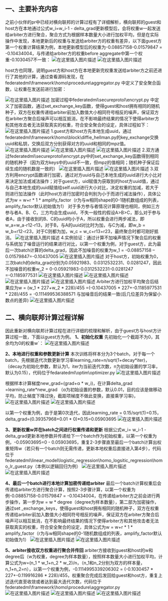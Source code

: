 ﻿

## 一、主要补充内容

之前小伙伴的pr中已经对横向联邦的计算过程有了详细解析，横向联邦的guest和host方在本地通过公式w_i=w_i-1 - delta_grad更新模型后，会将权重w一起发送给arbiter方进行聚合，聚合方式为根据样本数量大小进行加权平均，但是在实际操作中发现，本地更新后的权重与发送给arbiter方的权重有差异，以下面guest方第一个权重计算结果为例，本地更新模型后的权重为-0.08857158-0.01579847 = -0.10434004，与传递给arbiter方的权重before aggregate中第一个权重-0.1030457不一致：
![在这里插入图片描述](https://img-blog.csdnimg.cn/20201023145855628.png?x-oss-process=image/watermark,type_ZmFuZ3poZW5naGVpdGk,shadow_10,text_aHR0cHM6Ly9ibG9nLmNzZG4ubmV0L3hpYW9sYWppYW82NDE=,size_16,color_FFFFFF,t_70#pic_center)
![在这里插入图片描述](https://img-blog.csdnimg.cn/20201023145910421.png?x-oss-process=image/watermark,type_ZmFuZ3poZW5naGVpdGk,shadow_10,text_aHR0cHM6Ly9ibG9nLmNzZG4ubmV0L3hpYW9sYWppYW82NDE=,size_16,color_FFFFFF,t_70#pic_center)

host方也同理，说明guest方和host方在本地更新完权重发送给arbiter方之前还进行了其他的计算，通过查看源码发现，在federatedml\framework\homo\procedure\aggregator.py 中定义了安全聚合函数，让权重在发送前进行加密：

![在这里插入图片描述](https://img-blog.csdnimg.cn/20201023145958182.png?x-oss-process=image/watermark,type_ZmFuZ3poZW5naGVpdGk,shadow_10,text_aHR0cHM6Ly9ibG9nLmNzZG4ubmV0L3hpYW9sYWppYW82NDE=,size_16,color_FFFFFF,t_70#pic_center)
加密过程中federatedml\secureprotol\encrypt.py 中定义了加密函数，通过set_exchange_key函数，使得guest和host拥有相同的随机种子，双方在权重传递给arbiter前加入数值大小相同符号相反的噪声，保证双方在arbiter方聚合后噪声可以相互抵消，在不影响最终结果的情况下使得arbiter方和其他攻击者无法获取真实的权重，符合安全聚合的设定，具体过程如下：
 ![在这里插入图片描述](https://img-blog.csdnimg.cn/20201028141350200.png?x-oss-process=image/watermark,type_ZmFuZ3poZW5naGVpdGk,shadow_10,text_aHR0cHM6Ly9ibG9nLmNzZG4ubmV0L3hpYW9sYWppYW82NDE=,size_16,color_FFFFFF,t_70#pic_center)
1.guest方和host方先本地生成uuid，通过federatedml\framework\homo\block\diffie_hellman.py的key_exchange交换uuid和私钥，交换后双方分别获得对方的uuid和相同的mpz值。
![在这里插入图片描述](https://img-blog.csdnimg.cn/20201028141504641.png?x-oss-process=image/watermark,type_ZmFuZ3poZW5naGVpdGk,shadow_10,text_aHR0cHM6Ly9ibG9nLmNzZG4ubmV0L3hpYW9sYWppYW82NDE=,size_16,color_FFFFFF,t_70#pic_center)
![在这里插入图片描述](https://img-blog.csdnimg.cn/20201028141514447.png?x-oss-process=image/watermark,type_ZmFuZ3poZW5naGVpdGk,shadow_10,text_aHR0cHM6Ly9ibG9nLmNzZG4ubmV0L3hpYW9sYWppYW82NDE=,size_16,color_FFFFFF,t_70#pic_center)
![在这里插入图片描述](https://img-blog.csdnimg.cn/20201028141520968.png?x-oss-process=image/watermark,type_ZmFuZ3poZW5naGVpdGk,shadow_10,text_aHR0cHM6Ly9ibG9nLmNzZG4ubmV0L3hpYW9sYWppYW82NDE=,size_16,color_FFFFFF,t_70#pic_center)
2.双方通过federatedml\secureprotol\encrypt.py中的set_exchange_key函数得到相同的随机种子（因为双方keys中的uuid不一致，但mpz的值相同；随机种子保证后续生成的随机数是一致的）
![在这里插入图片描述](https://img-blog.csdnimg.cn/20201028141619346.png?x-oss-process=image/watermark,type_ZmFuZ3poZW5naGVpdGk,shadow_10,text_aHR0cHM6Ly9ibG9nLmNzZG4ubmV0L3hpYW9sYWppYW82NDE=,size_16,color_FFFFFF,t_70#pic_center)
![在这里插入图片描述](https://img-blog.csdnimg.cn/20201028141638213.png?x-oss-process=image/watermark,type_ZmFuZ3poZW5naGVpdGk,shadow_10,text_aHR0cHM6Ly9ibG9nLmNzZG4ubmV0L3hpYW9sYWppYW82NDE=,size_16,color_FFFFFF,t_70#pic_center)
3.双方利用encrypt函数进行加密，通过对方uuid与自己本地生成的uuid进行大小比对来决定加法或减法操作；对于guest方，uid赋值为获取到的host方uuid值，通过与自己本地生成的uuid赋值给self.uuid进行大小对比，决定权重的加减，若大于则进行加法操作（此时host方进行加密时会判别为小于而进行减法操作），具体公式为w = w+r * 1 * amplify_factor（r为与w相同shape的0-1随机数组成的列表，amplify_factor默认初始值为1）
对于多方参与者情况计算原理也相同，例如三方参与者A、B、C，三方均会生成uuid，不失一般性的假设A>B>C，那么对于参与者A，由于接收到的B、C的uuid均小于A，所以权重会进行两步减法，即w_a=w_a-r12-r13，对于B，与A的uuid对比时为加，与C为减，即w_b = w_b+r12-r23，对于C则都为加，w_c = w_c+r13+r23，最终聚合时都可刚好抵消。
![在这里插入图片描述](https://img-blog.csdnimg.cn/20201028141734739.png?x-oss-process=image/watermark,type_ZmFuZ3poZW5naGVpdGk,shadow_10,text_aHR0cHM6Ly9ibG9nLmNzZG4ubmV0L3hpYW9sYWppYW82NDE=,size_16,color_FFFFFF,t_70#pic_center)
4.实例验证：通过计算不加噪声情况下聚合后的权重与系统加了噪音运行的结果进行对比，以第一个权重为例，对于guest方，此为最后一次batch计算的delta_grad，因此不加噪音的权重为w_1 = -0.08857158 – 0.01579847=-0.10437005
![在这里插入图片描述](https://img-blog.csdnimg.cn/2020102814181137.png?x-oss-process=image/watermark,type_ZmFuZ3poZW5naGVpdGk,shadow_10,text_aHR0cHM6Ly9ibG9nLmNzZG4ubmV0L3hpYW9sYWppYW82NDE=,size_16,color_FFFFFF,t_70#pic_center)
对于host方，初始权重为0，三次batch的delta_grad分别为0.05921983、0.0312532231、0.0281247，因此不加噪音的权重w_2 = 0-0.05921983-0.0312532231-0.0281247 =-0.1185977531
![在这里插入图片描述](https://img-blog.csdnimg.cn/20201028141921382.png#pic_center)
![在这里插入图片描述](https://img-blog.csdnimg.cn/20201028141929799.png?x-oss-process=image/watermark,type_ZmFuZ3poZW5naGVpdGk,shadow_10,text_aHR0cHM6Ly9ibG9nLmNzZG4ubmV0L3hpYW9sYWppYW82NDE=,size_16,color_FFFFFF,t_70#pic_center)
![在这里插入图片描述](https://img-blog.csdnimg.cn/20201028141937968.png?x-oss-process=image/watermark,type_ZmFuZ3poZW5naGVpdGk,shadow_10,text_aHR0cHM6Ly9ibG9nLmNzZG4ubmV0L3hpYW9sYWppYW82NDE=,size_16,color_FFFFFF,t_70#pic_center)
![在这里插入图片描述](https://img-blog.csdnimg.cn/20201028141945427.png?x-oss-process=image/watermark,type_ZmFuZ3poZW5naGVpdGk,shadow_10,text_aHR0cHM6Ly9ibG9nLmNzZG4ubmV0L3hpYW9sYWppYW82NDE=,size_16,color_FFFFFF,t_70#pic_center)
Arbiter方进行加权平均聚合后结果应为w = (w_1 * 227+w_2 * 228)/455 =(-0.10437005 * 227+-0.1185977531 * 228)/455 = -0.111499536388571 与加噪音后的结果一致(后几位差异为保留小数点的差异)
![在这里插入图片描述](https://img-blog.csdnimg.cn/20201028142006465.png?x-oss-process=image/watermark,type_ZmFuZ3poZW5naGVpdGk,shadow_10,text_aHR0cHM6Ly9ibG9nLmNzZG4ubmV0L3hpYW9sYWppYW82NDE=,size_16,color_FFFFFF,t_70#pic_center)

## 二、横向联邦计算过程详解

因此重新对横向联邦计算过程在进行详细的梳理和解析，由于guest方与host方计算过程一致，下面以guest方为例。
**1、初始化权重**
先初始化一个截距不为0，其余均为0的权重w`：
 ![在这里插入图片描述](https://img-blog.csdnimg.cn/20201023150046318.png?x-oss-process=image/watermark,type_ZmFuZ3poZW5naGVpdGk,shadow_10,text_aHR0cHM6Ly9ibG9nLmNzZG4ubmV0L3hpYW9sYWppYW82NDE=,size_16,color_FFFFFF,t_70#pic_center)

**2、本地进行权重和参数更新计算**
本次训练将样本分为3个batch，对于每一个batch，先根据迭代次数更新学习率learning_rate=n/sqrt(1+decay*iter)，（decay为初始化参数，默认为1，iter为当前迭代次数，n为初始设置的学习率，默认为0.15），代码位于fedaratedml\optim\optimizer.py
 ![在这里插入图片描述](https://img-blog.csdnimg.cn/20201023150057483.png#pic_center)

根据样本计算梯度new_grad=(grad+α * w_i)，在计算delta_grad =learning_rate*new_grad （α为初始设置的参数，默认0.01，目的应该是做移动平均，防止梯度下降过快，截距项梯度不做此变换，直接乘学习率)，
 ![在这里插入图片描述](https://img-blog.csdnimg.cn/20201023150231661.png?x-oss-process=image/watermark,type_ZmFuZ3poZW5naGVpdGk,shadow_10,text_aHR0cHM6Ly9ibG9nLmNzZG4ubmV0L3hpYW9sYWppYW82NDE=,size_16,color_FFFFFF,t_70#pic_center)
![在这里插入图片描述](https://img-blog.csdnimg.cn/2020102315024264.png#pic_center)

 
以第一个权重为例，由于是第0次迭代，因此learning_rate = 0.15/sqrt(1)=0.15，delta_grad=(0.39357968+0.01 * 0)*0.15=0.05903695
 ![在这里插入图片描述](https://img-blog.csdnimg.cn/20201023150252936.png?x-oss-process=image/watermark,type_ZmFuZ3poZW5naGVpdGk,shadow_10,text_aHR0cHM6Ly9ibG9nLmNzZG4ubmV0L3hpYW9sYWppYW82NDE=,size_16,color_FFFFFF,t_70#pic_center)

**3、更新权重w并在batch之间进行权重传递和更新**
根据公式w_i= w_i-1 -delta_grad更新本地参数并传递给下一个batch作为初始权重，以第一个权重为例，-0.05903695=0 - 0.05903695，重复2-3步骤直至最后一个batch计算出权重矩阵w（若只有一个batch则无需传递，更新本地权重后直接进入第4步），代码位于federatedml\linear_model\logistic_regression\homo_logsitic_regression\homo_lr_guest.py（本例以逻辑回归为例）
 ![在这里插入图片描述](https://img-blog.csdnimg.cn/20201023150316507.png?x-oss-process=image/watermark,type_ZmFuZ3poZW5naGVpdGk,shadow_10,text_aHR0cHM6Ly9ibG9nLmNzZG4ubmV0L3hpYW9sYWppYW82NDE=,size_16,color_FFFFFF,t_70#pic_center)
![在这里插入图片描述](https://img-blog.csdnimg.cn/20201023150322775.png?x-oss-process=image/watermark,type_ZmFuZ3poZW5naGVpdGk,shadow_10,text_aHR0cHM6Ly9ibG9nLmNzZG4ubmV0L3hpYW9sYWppYW82NDE=,size_16,color_FFFFFF,t_70#pic_center)

 
**4、最后一个batch进行本地计算加密传递给arbiter**
最后一个batch计算权重后会传递给arbiter方进行聚合计算，按照2-3步骤计算，以第一个权重为例-0.08857158-0.01579847 = -0.10434004，在传递给arbiter方之前会进行两步操作，第一步为w = w * degree（degree为样本数量），第二部为加密操作，通过set _exchange_keys，使得guest和host拥有相同的随机种子，双方在权重传递给arbiter前加入数值大小相同符号相反的噪声，保证双方在arbiter方聚合后噪声可以相互抵消，在不影响最终结果的情况下使得arbiter方和其他攻击者无法获取真实的权重，符合安全聚合的设定，具体公式为w = w+r * 1 * amplify_factor（r为与w相同shape的0-1随机数组成的列表，amplify_factor默认初始值为1）
 ![在这里插入图片描述](https://img-blog.csdnimg.cn/2020102315035269.png?x-oss-process=image/watermark,type_ZmFuZ3poZW5naGVpdGk,shadow_10,text_aHR0cHM6Ly9ibG9nLmNzZG4ubmV0L3hpYW9sYWppYW82NDE=,size_16,color_FFFFFF,t_70#pic_center)
![在这里插入图片描述](https://img-blog.csdnimg.cn/20201028142142885.png?x-oss-process=image/watermark,type_ZmFuZ3poZW5naGVpdGk,shadow_10,text_aHR0cHM6Ly9ibG9nLmNzZG4ubmV0L3hpYW9sYWppYW82NDE=,size_16,color_FFFFFF,t_70#pic_center)

 
**5、arbiter接收双方权重进行聚合并传回**
arbiter方接收到guest和host的w和degree后（w为权重，degree为样本数量），按照样本数量大小进行加权平均，计算公式为w=(n_1 * w_1+n_2 * w_2)/n，（n_1和n_2分别为双方的样本量，n_1+n_2=n），以第一个权重为例，-0.1114995339206302 = (-0.1030457 * 227+-0.119916286 * 228)/455，权重聚合完成后发回给guest和host方，重复上述迭代直至收敛或者达到最大迭代次数，代码位于federatedml\framework\homo\procedure\aggregator.py
 ![在这里插入图片描述](https://img-blog.csdnimg.cn/20201023150424598.png?x-oss-process=image/watermark,type_ZmFuZ3poZW5naGVpdGk,shadow_10,text_aHR0cHM6Ly9ibG9nLmNzZG4ubmV0L3hpYW9sYWppYW82NDE=,size_16,color_FFFFFF,t_70#pic_center)
![在这里插入图片描述](https://img-blog.csdnimg.cn/20201023150431724.png?x-oss-process=image/watermark,type_ZmFuZ3poZW5naGVpdGk,shadow_10,text_aHR0cHM6Ly9ibG9nLmNzZG4ubmV0L3hpYW9sYWppYW82NDE=,size_16,color_FFFFFF,t_70#pic_center)
![在这里插入图片描述](https://img-blog.csdnimg.cn/2020102315044099.png#pic_center)

 
 


